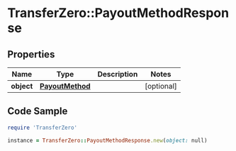 # TransferZero::PayoutMethodResponse

## Properties

Name | Type | Description | Notes
------------ | ------------- | ------------- | -------------
**object** | [**PayoutMethod**](PayoutMethod.md) |  | [optional] 

## Code Sample

```ruby
require 'TransferZero'

instance = TransferZero::PayoutMethodResponse.new(object: null)
```


